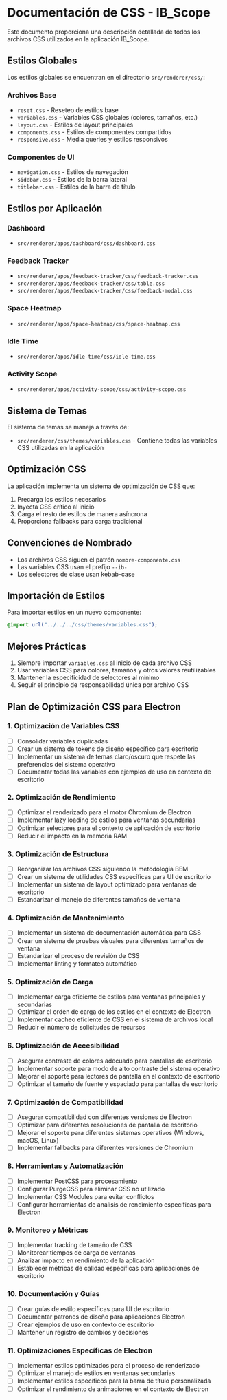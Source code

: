 # Documentación de CSS - IB_Scope

Este documento proporciona una descripción detallada de todos los archivos CSS utilizados en la aplicación IB_Scope.

## Estilos Globales

Los estilos globales se encuentran en el directorio `src/renderer/css/`:

### Archivos Base

- `reset.css` - Reseteo de estilos base
- `variables.css` - Variables CSS globales (colores, tamaños, etc.)
- `layout.css` - Estilos de layout principales
- `components.css` - Estilos de componentes compartidos
- `responsive.css` - Media queries y estilos responsivos

### Componentes de UI

- `navigation.css` - Estilos de navegación
- `sidebar.css` - Estilos de la barra lateral
- `titlebar.css` - Estilos de la barra de título

## Estilos por Aplicación

### Dashboard

- `src/renderer/apps/dashboard/css/dashboard.css`

### Feedback Tracker

- `src/renderer/apps/feedback-tracker/css/feedback-tracker.css`
- `src/renderer/apps/feedback-tracker/css/table.css`
- `src/renderer/apps/feedback-tracker/css/feedback-modal.css`

### Space Heatmap

- `src/renderer/apps/space-heatmap/css/space-heatmap.css`

### Idle Time

- `src/renderer/apps/idle-time/css/idle-time.css`

### Activity Scope

- `src/renderer/apps/activity-scope/css/activity-scope.css`

## Sistema de Temas

El sistema de temas se maneja a través de:

- `src/renderer/css/themes/variables.css` - Contiene todas las variables CSS utilizadas en la aplicación

## Optimización CSS

La aplicación implementa un sistema de optimización de CSS que:

1. Precarga los estilos necesarios
2. Inyecta CSS crítico al inicio
3. Carga el resto de estilos de manera asíncrona
4. Proporciona fallbacks para carga tradicional

## Convenciones de Nombrado

- Los archivos CSS siguen el patrón `nombre-componente.css`
- Las variables CSS usan el prefijo `--ib-`
- Los selectores de clase usan kebab-case

## Importación de Estilos

Para importar estilos en un nuevo componente:

```css
@import url("../../../css/themes/variables.css");
```

## Mejores Prácticas

1. Siempre importar `variables.css` al inicio de cada archivo CSS
2. Usar variables CSS para colores, tamaños y otros valores reutilizables
3. Mantener la especificidad de selectores al mínimo
4. Seguir el principio de responsabilidad única por archivo CSS

## Plan de Optimización CSS para Electron

### 1. Optimización de Variables CSS

- [ ] Consolidar variables duplicadas
- [ ] Crear un sistema de tokens de diseño específico para escritorio
- [ ] Implementar un sistema de temas claro/oscuro que respete las preferencias del sistema operativo
- [ ] Documentar todas las variables con ejemplos de uso en contexto de escritorio

### 2. Optimización de Rendimiento

- [ ] Optimizar el renderizado para el motor Chromium de Electron
- [ ] Implementar lazy loading de estilos para ventanas secundarias
- [ ] Optimizar selectores para el contexto de aplicación de escritorio
- [ ] Reducir el impacto en la memoria RAM

### 3. Optimización de Estructura

- [ ] Reorganizar los archivos CSS siguiendo la metodología BEM
- [ ] Crear un sistema de utilidades CSS específicas para UI de escritorio
- [ ] Implementar un sistema de layout optimizado para ventanas de escritorio
- [ ] Estandarizar el manejo de diferentes tamaños de ventana

### 4. Optimización de Mantenimiento

- [ ] Implementar un sistema de documentación automática para CSS
- [ ] Crear un sistema de pruebas visuales para diferentes tamaños de ventana
- [ ] Estandarizar el proceso de revisión de CSS
- [ ] Implementar linting y formateo automático

### 5. Optimización de Carga

- [ ] Implementar carga eficiente de estilos para ventanas principales y secundarias
- [ ] Optimizar el orden de carga de los estilos en el contexto de Electron
- [ ] Implementar cacheo eficiente de CSS en el sistema de archivos local
- [ ] Reducir el número de solicitudes de recursos

### 6. Optimización de Accesibilidad

- [ ] Asegurar contraste de colores adecuado para pantallas de escritorio
- [ ] Implementar soporte para modo de alto contraste del sistema operativo
- [ ] Mejorar el soporte para lectores de pantalla en el contexto de escritorio
- [ ] Optimizar el tamaño de fuente y espaciado para pantallas de escritorio

### 7. Optimización de Compatibilidad

- [ ] Asegurar compatibilidad con diferentes versiones de Electron
- [ ] Optimizar para diferentes resoluciones de pantalla de escritorio
- [ ] Mejorar el soporte para diferentes sistemas operativos (Windows, macOS, Linux)
- [ ] Implementar fallbacks para diferentes versiones de Chromium

### 8. Herramientas y Automatización

- [ ] Implementar PostCSS para procesamiento
- [ ] Configurar PurgeCSS para eliminar CSS no utilizado
- [ ] Implementar CSS Modules para evitar conflictos
- [ ] Configurar herramientas de análisis de rendimiento específicas para Electron

### 9. Monitoreo y Métricas

- [ ] Implementar tracking de tamaño de CSS
- [ ] Monitorear tiempos de carga de ventanas
- [ ] Analizar impacto en rendimiento de la aplicación
- [ ] Establecer métricas de calidad específicas para aplicaciones de escritorio

### 10. Documentación y Guías

- [ ] Crear guías de estilo específicas para UI de escritorio
- [ ] Documentar patrones de diseño para aplicaciones Electron
- [ ] Crear ejemplos de uso en contexto de escritorio
- [ ] Mantener un registro de cambios y decisiones

### 11. Optimizaciones Específicas de Electron

- [ ] Implementar estilos optimizados para el proceso de renderizado
- [ ] Optimizar el manejo de estilos en ventanas secundarias
- [ ] Implementar estilos específicos para la barra de título personalizada
- [ ] Optimizar el rendimiento de animaciones en el contexto de Electron
